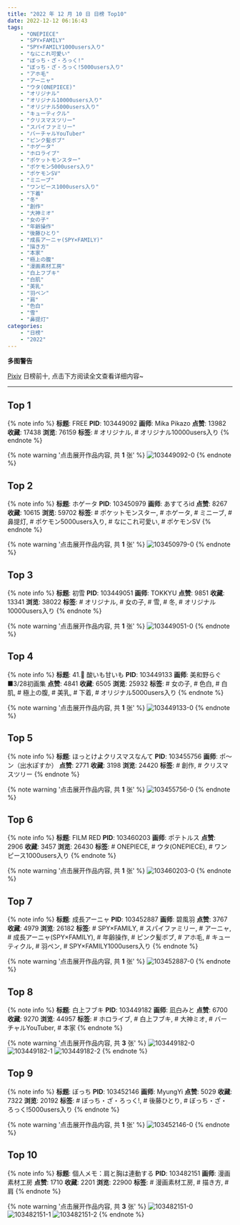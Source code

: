 ```yaml
---
title: "2022 年 12 月 10 日 日榜 Top10"
date: 2022-12-12 06:16:43
tags:
    - "ONEPIECE"
    - "SPY×FAMILY"
    - "SPY×FAMILY1000users入り"
    - "なにこれ可愛い"
    - "ぼっち・ざ・ろっく!"
    - "ぼっち・ざ・ろっく!5000users入り"
    - "アホ毛"
    - "アーニャ"
    - "ウタ(ONEPIECE)"
    - "オリジナル"
    - "オリジナル10000users入り"
    - "オリジナル5000users入り"
    - "キューティクル"
    - "クリスマスツリー"
    - "スパイファミリー"
    - "バーチャルYouTuber"
    - "ピンク髪ボブ"
    - "ホゲータ"
    - "ホロライブ"
    - "ポケットモンスター"
    - "ポケモン5000users入り"
    - "ポケモンSV"
    - "ミニーブ"
    - "ワンピース1000users入り"
    - "下着"
    - "冬"
    - "創作"
    - "大神ミオ"
    - "女の子"
    - "年齢操作"
    - "後藤ひとり"
    - "成長アーニャ(SPY×FAMILY)"
    - "描き方"
    - "本家"
    - "極上の腹"
    - "漫画素材工房"
    - "白上フブキ"
    - "白肌"
    - "美乳"
    - "羽ペン"
    - "肩"
    - "色白"
    - "雪"
    - "鼻提灯"
categories:
    - "日榜"
    - "2022"
---
```


<i class="fa fa-triangle-exclamation"></i>**多图警告**<i class="fa fa-triangle-exclamation"></i>

[Pixiv](https://www.pixiv.net/) 日榜前十, 点击下方阅读全文查看详细内容~

<!-- more -->

---

## Top 1

{% note info %}
**标题**: FREE
**PID**: 103449092 **画师**: Mika Pikazo
**点赞**: 13982 **收藏**: 17438 **浏览**: 76159
**标签**: # オリジナル, # オリジナル10000users入り
{% endnote %}

{% note warning '点击展开作品内容, 共 **1** 张' %}
![103449092-0](https://i.pixiv.re/img-original/img/2022/12/09/00/00/10/103449092_p0.png)
{% endnote %}

## Top 2

{% note info %}
**标题**: ホゲータ
**PID**: 103450979 **画师**: あすてろid
**点赞**: 8267 **收藏**: 10615 **浏览**: 59702
**标签**: # ポケットモンスター, # ホゲータ, # ミニーブ, # 鼻提灯, # ポケモン5000users入り, # なにこれ可愛い, # ポケモンSV
{% endnote %}

{% note warning '点击展开作品内容, 共 **1** 张' %}
![103450979-0](https://i.pixiv.re/img-original/img/2022/12/09/01/01/03/103450979_p0.jpg)
{% endnote %}

## Top 3

{% note info %}
**标题**: 初雪
**PID**: 103449051 **画师**: TOKKYU
**点赞**: 9851 **收藏**: 13341 **浏览**: 38022
**标签**: # オリジナル, # 女の子, # 雪, # 冬, # オリジナル10000users入り
{% endnote %}

{% note warning '点击展开作品内容, 共 **1** 张' %}
![103449051-0](https://i.pixiv.re/img-original/img/2022/12/09/00/00/05/103449051_p0.jpg)
{% endnote %}

## Top 4

{% note info %}
**标题**: 41.🔮 酸いも甘いも
**PID**: 103449133 **画师**: 美和野らぐ■3/28初画集
**点赞**: 4841 **收藏**: 6505 **浏览**: 25932
**标签**: # 女の子, # 色白, # 白肌, # 極上の腹, # 美乳, # 下着, # オリジナル5000users入り
{% endnote %}

{% note warning '点击展开作品内容, 共 **1** 张' %}
![103449133-0](https://i.pixiv.re/img-original/img/2022/12/09/00/00/15/103449133_p0.png)
{% endnote %}

## Top 5

{% note info %}
**标题**: ほっとけよクリスマスなんて
**PID**: 103455756 **画师**: ポ～ン（出水ぽすか）
**点赞**: 2771 **收藏**: 3198 **浏览**: 24420
**标签**: # 創作, # クリスマスツリー
{% endnote %}

{% note warning '点击展开作品内容, 共 **1** 张' %}
![103455756-0](https://i.pixiv.re/img-original/img/2022/12/09/07/30/01/103455756_p0.jpg)
{% endnote %}

## Top 6

{% note info %}
**标题**: FILM RED
**PID**: 103460203 **画师**: ポテトルス
**点赞**: 2906 **收藏**: 3457 **浏览**: 26430
**标签**: # ONEPIECE, # ウタ(ONEPIECE), # ワンピース1000users入り
{% endnote %}

{% note warning '点击展开作品内容, 共 **1** 张' %}
![103460203-0](https://i.pixiv.re/img-original/img/2022/12/09/13/43/23/103460203_p0.jpg)
{% endnote %}

## Top 7

{% note info %}
**标题**: 成長アーニャ
**PID**: 103452887 **画师**: 碧風羽
**点赞**: 3767 **收藏**: 4979 **浏览**: 26182
**标签**: # SPY×FAMILY, # スパイファミリー, # アーニャ, # 成長アーニャ(SPY×FAMILY), # 年齢操作, # ピンク髪ボブ, # アホ毛, # キューティクル, # 羽ペン, # SPY×FAMILY1000users入り
{% endnote %}

{% note warning '点击展开作品内容, 共 **1** 张' %}
![103452887-0](https://i.pixiv.re/img-original/img/2022/12/09/02/42/50/103452887_p0.jpg)
{% endnote %}

## Top 8

{% note info %}
**标题**: 白上フブキ
**PID**: 103449182 **画师**: 凪白みと
**点赞**: 6700 **收藏**: 9270 **浏览**: 44957
**标签**: # ホロライブ, # 白上フブキ, # 大神ミオ, # バーチャルYouTuber, # 本家
{% endnote %}

{% note warning '点击展开作品内容, 共 **3** 张' %}
![103449182-0](https://i.pixiv.re/img-original/img/2022/12/09/00/24/18/103449182_p0.png)
![103449182-1](https://i.pixiv.re/img-original/img/2022/12/09/00/24/18/103449182_p1.png)
![103449182-2](https://i.pixiv.re/img-original/img/2022/12/09/00/24/18/103449182_p2.png)
{% endnote %}

## Top 9

{% note info %}
**标题**: ぼっち
**PID**: 103452146 **画师**: MyungYi
**点赞**: 5029 **收藏**: 7322 **浏览**: 20192
**标签**: # ぼっち・ざ・ろっく!, # 後藤ひとり, # ぼっち・ざ・ろっく!5000users入り
{% endnote %}

{% note warning '点击展开作品内容, 共 **1** 张' %}
![103452146-0](https://i.pixiv.re/img-original/img/2022/12/09/01/55/32/103452146_p0.jpg)
{% endnote %}

## Top 10

{% note info %}
**标题**: 個人メモ：肩と胸は連動する
**PID**: 103482151 **画师**: 漫画素材工房
**点赞**: 1710 **收藏**: 2201 **浏览**: 22900
**标签**: # 漫画素材工房, # 描き方, # 肩
{% endnote %}

{% note warning '点击展开作品内容, 共 **3** 张' %}
![103482151-0](https://i.pixiv.re/img-original/img/2022/12/10/08/00/02/103482151_p0.jpg)
![103482151-1](https://i.pixiv.re/img-original/img/2022/12/10/08/00/02/103482151_p1.jpg)
![103482151-2](https://i.pixiv.re/img-original/img/2022/12/10/08/00/02/103482151_p2.jpg)
{% endnote %}
